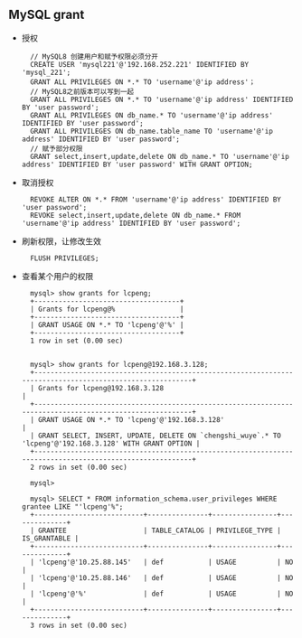 ## MySQL grant
- 授权

		// MySQL8 创建用户和赋予权限必须分开
        CREATE USER 'mysql221'@'192.168.252.221' IDENTIFIED BY 'mysql_221';
        GRANT ALL PRIVILEGES ON *.* TO 'username'@'ip address'；
        // MySQL8之前版本可以写到一起
		GRANT ALL PRIVILEGES ON *.* TO 'username'@'ip address' IDENTIFIED BY 'user password';
		GRANT ALL PRIVILEGES ON db_name.* TO 'username'@'ip address' IDENTIFIED BY 'user password';
		GRANT ALL PRIVILEGES ON db_name.table_name TO 'username'@'ip address' IDENTIFIED BY 'user password';
		// 赋予部分权限
		GRANT select,insert,update,delete ON db_name.* TO 'username'@'ip address' IDENTIFIED BY 'user password' WITH GRANT OPTION; 
- 取消授权

		REVOKE ALTER ON *.* FROM 'username'@'ip address' IDENTIFIED BY 'user password';
		REVOKE select,insert,update,delete ON db_name.* FROM 'username'@'ip address' IDENTIFIED BY 'user password';
- 刷新权限，让修改生效

		FLUSH PRIVILEGES;
- 查看某个用户的权限

		mysql> show grants for lcpeng;
		+------------------------------------+
		| Grants for lcpeng@%                |
		+------------------------------------+
		| GRANT USAGE ON *.* TO 'lcpeng'@'%' |
		+------------------------------------+
		1 row in set (0.00 sec)
		
		
		mysql> show grants for lcpeng@192.168.3.128;
		+----------------------------------------------------------------------------------------------------------+
		| Grants for lcpeng@192.168.3.128                                                                         |
		+----------------------------------------------------------------------------------------------------------+
		| GRANT USAGE ON *.* TO 'lcpeng'@'192.168.3.128'                                                          |
		| GRANT SELECT, INSERT, UPDATE, DELETE ON `chengshi_wuye`.* TO 'lcpeng'@'192.168.3.128' WITH GRANT OPTION |
		+----------------------------------------------------------------------------------------------------------+
		2 rows in set (0.00 sec)
		
		mysql> 

		mysql> SELECT * FROM information_schema.user_privileges WHERE grantee LIKE "'lcpeng'%";
		+---------------------------+---------------+----------------+--------------+
		| GRANTEE                   | TABLE_CATALOG | PRIVILEGE_TYPE | IS_GRANTABLE |
		+---------------------------+---------------+----------------+--------------+
		| 'lcpeng'@'10.25.88.145'   | def           | USAGE          | NO           |
		| 'lcpeng'@'10.25.88.146'   | def           | USAGE          | NO           |
		| 'lcpeng'@'%'              | def           | USAGE          | NO           |
		+---------------------------+---------------+----------------+--------------+
		3 rows in set (0.00 sec)